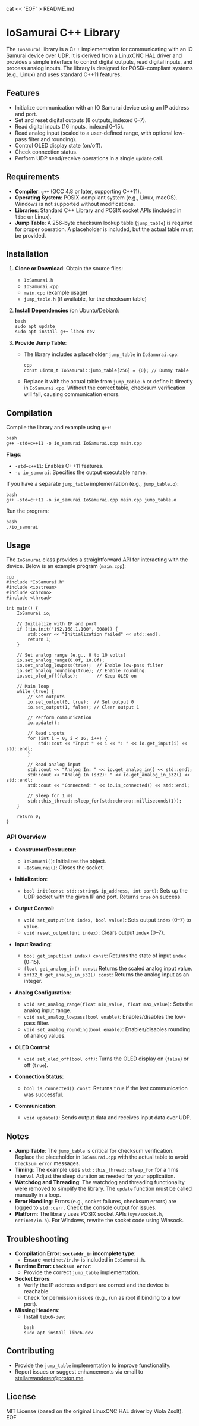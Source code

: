 cat << 'EOF' > README.md
# IoSamurai C++ Library

The `IoSamurai` library is a C++ implementation for communicating with an IO Samurai device over UDP. It is derived from a LinuxCNC HAL driver and provides a simple interface to control digital outputs, read digital inputs, and process analog inputs. The library is designed for POSIX-compliant systems (e.g., Linux) and uses standard C++11 features.

## Features
- Initialize communication with an IO Samurai device using an IP address and port.
- Set and reset digital outputs (8 outputs, indexed 0–7).
- Read digital inputs (16 inputs, indexed 0–15).
- Read analog input (scaled to a user-defined range, with optional low-pass filter and rounding).
- Control OLED display state (on/off).
- Check connection status.
- Perform UDP send/receive operations in a single `update` call.

## Requirements
- **Compiler**: `g++` (GCC 4.8 or later, supporting C++11).
- **Operating System**: POSIX-compliant system (e.g., Linux, macOS). Windows is not supported without modifications.
- **Libraries**: Standard C++ Library and POSIX socket APIs (included in `libc` on Linux).
- **Jump Table**: A 256-byte checksum lookup table (`jump_table`) is required for proper operation. A placeholder is included, but the actual table must be provided.

## Installation
1. **Clone or Download**: Obtain the source files:
   - `IoSamurai.h`
   - `IoSamurai.cpp`
   - `main.cpp` (example usage)
   - `jump_table.h` (if available, for the checksum table)

2. **Install Dependencies** (on Ubuntu/Debian):
   ```
   bash
   sudo apt update
   sudo apt install g++ libc6-dev
   ```

3. **Provide Jump Table**:
   - The library includes a placeholder `jump_table` in `IoSamurai.cpp`:
     ```
     cpp
     const uint8_t IoSamurai::jump_table[256] = {0}; // Dummy table
     ```
   - Replace it with the actual table from `jump_table.h` or define it directly in `IoSamurai.cpp`. Without the correct table, checksum verification will fail, causing communication errors.

## Compilation
Compile the library and example using `g++`:

```
bash
g++ -std=c++11 -o io_samurai IoSamurai.cpp main.cpp
```

**Flags**:
- `-std=c++11`: Enables C++11 features.
- `-o io_samurai`: Specifies the output executable name.

If you have a separate `jump_table` implementation (e.g., `jump_table.o`):
```
bash
g++ -std=c++11 -o io_samurai IoSamurai.cpp main.cpp jump_table.o
```

Run the program:
```
bash
./io_samurai
```

## Usage
The `IoSamurai` class provides a straightforward API for interacting with the device. Below is an example program (`main.cpp`):

```
cpp
#include "IoSamurai.h"
#include <iostream>
#include <chrono>
#include <thread>

int main() {
    IoSamurai io;

    // Initialize with IP and port
    if (!io.init("192.168.1.100", 8080)) {
        std::cerr << "Initialization failed" << std::endl;
        return 1;
    }

    // Set analog range (e.g., 0 to 10 volts)
    io.set_analog_range(0.0f, 10.0f);
    io.set_analog_lowpass(true);  // Enable low-pass filter
    io.set_analog_rounding(true); // Enable rounding
    io.set_oled_off(false);       // Keep OLED on

    // Main loop
    while (true) {
        // Set outputs
        io.set_output(0, true);  // Set output 0
        io.set_output(1, false); // Clear output 1

        // Perform communication
        io.update();

        // Read inputs
        for (int i = 0; i < 16; i++) {
            std::cout << "Input " << i << ": " << io.get_input(i) << std::endl;
        }

        // Read analog input
        std::cout << "Analog In: " << io.get_analog_in() << std::endl;
        std::cout << "Analog In (s32): " << io.get_analog_in_s32() << std::endl;
        std::cout << "Connected: " << io.is_connected() << std::endl;

        // Sleep for 1 ms
        std::this_thread::sleep_for(std::chrono::milliseconds(1));
    }

    return 0;
}
```

### API Overview
- **Constructor/Destructor**:
  - `IoSamurai()`: Initializes the object.
  - `~IoSamurai()`: Closes the socket.

- **Initialization**:
  - `bool init(const std::string& ip_address, int port)`: Sets up the UDP socket with the given IP and port. Returns `true` on success.

- **Output Control**:
  - `void set_output(int index, bool value)`: Sets output `index` (0–7) to `value`.
  - `void reset_output(int index)`: Clears output `index` (0–7).

- **Input Reading**:
  - `bool get_input(int index) const`: Returns the state of input `index` (0–15).
  - `float get_analog_in() const`: Returns the scaled analog input value.
  - `int32_t get_analog_in_s32() const`: Returns the analog input as an integer.

- **Analog Configuration**:
  - `void set_analog_range(float min_value, float max_value)`: Sets the analog input range.
  - `void set_analog_lowpass(bool enable)`: Enables/disables the low-pass filter.
  - `void set_analog_rounding(bool enable)`: Enables/disables rounding of analog values.

- **OLED Control**:
  - `void set_oled_off(bool off)`: Turns the OLED display on (`false`) or off (`true`).

- **Connection Status**:
  - `bool is_connected() const`: Returns `true` if the last communication was successful.

- **Communication**:
  - `void update()`: Sends output data and receives input data over UDP.

## Notes
- **Jump Table**: The `jump_table` is critical for checksum verification. Replace the placeholder in `IoSamurai.cpp` with the actual table to avoid `Checksum error` messages.
- **Timing**: The example uses `std::this_thread::sleep_for` for a 1 ms interval. Adjust the sleep duration as needed for your application.
- **Watchdog and Threading**: The watchdog and threading functionality were removed to simplify the library. The `update` function must be called manually in a loop.
- **Error Handling**: Errors (e.g., socket failures, checksum errors) are logged to `std::cerr`. Check the console output for issues.
- **Platform**: The library uses POSIX socket APIs (`sys/socket.h`, `netinet/in.h`). For Windows, rewrite the socket code using Winsock.

## Troubleshooting
- **Compilation Error: `sockaddr_in` incomplete type**:
  - Ensure `<netinet/in.h>` is included in `IoSamurai.h`.
- **Runtime Error: `Checksum error`**:
  - Provide the correct `jump_table` implementation.
- **Socket Errors**:
  - Verify the IP address and port are correct and the device is reachable.
  - Check for permission issues (e.g., run as root if binding to a low port).
- **Missing Headers**:
  - Install `libc6-dev`:
    ```
    bash
    sudo apt install libc6-dev
    ```

## Contributing
- Provide the `jump_table` implementation to improve functionality.
- Report issues or suggest enhancements via email to stellarwanderer@proton.me.

## License
MIT License (based on the original LinuxCNC HAL driver by Viola Zsolt).
EOF